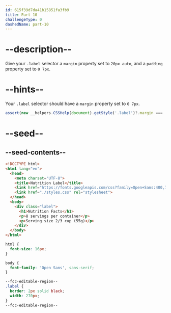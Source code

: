```yaml
---
id: 615f39d7da41b15851fa3fb9
title: Part 10
challengeType: 0
dashedName: part-10
---
```


# --description--

Give your `.label` selector a `margin` property set to `20px auto`, and a `padding` property set to `0 7px`.

# --hints--

Your `.label` selector should have a `margin` property set to `0 7px`.

```js
assert(new __helpers.CSSHelp(document).getStyle('.label')?.margin === '0px 7px');
```

# --seed--

## --seed-contents--

```html
<!DOCTYPE html>
<html lang="en">
  <head>
    <meta charset="UTF-8">
    <title>Nutrition Label</title>
    <link href="https://fonts.googleapis.com/css?family=Open+Sans:400,700,800" rel="stylesheet">
    <link href="./styles.css" rel="stylesheet">
  </head>
  <body>
    <div class="label">
      <h1>Nutrition Facts</h1>
      <p>8 servings per container</p>
      <p>Serving size 2/3 cup (55g)</p>
    </div>
  </body>
</html>
```

```css
html {
  font-size: 16px;
}

body {
  font-family: 'Open Sans', sans-serif;
}

--fcc-editable-region--
.label {
  border: 2px solid black;
  width: 270px;
}
--fcc-editable-region--
```

